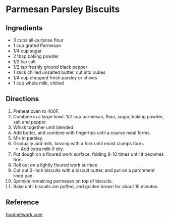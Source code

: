 # Parmesan Parsley Biscuits

## Ingredients

* 3 cups all-purpose flour
* 1 cup grated Parmesan
* 1/4 cup sugar
* 2 tbsp baking powder
* 1/2 tsp salt
* 1/2 tsp freshly ground black pepper
* 1 stick chilled unsalted butter, cut into cubes
* 1/4 cup chopped fresh parsley or chives
* 1 cup whole milk, chilled

## Directions

1. Preheat oven to 400F.
2. Combine in a large bowl: 1/2 cup parmesan, flour, sugar, baking powder, salt and pepper.
3. Whisk together until blended.
4. Add butter, and combine with fingertips until a coarse meal forms.
5. Mix in parsley.
6. Gradually add milk, tossing with a fork until moist clumps form.
    * Add extra milk if dry.
7. Put dough on a floured work surface, folding 8-10 times until it becomes firm.
8. Roll out on a lightly floured work surface.
9. Cut out 2-inch biscuits with a biscuit cutter, and put on a parchment lined pan.
10. Sprinkle remaining parmesan on top of biscuits.
11. Bake until biscuits are puffed, and golden brown for about 15 minutes.

## Reference

[foodnetwork.com](https://www.foodnetwork.com/recipes/alton-brown/meatball-sandwiches-recipe-2103451)
